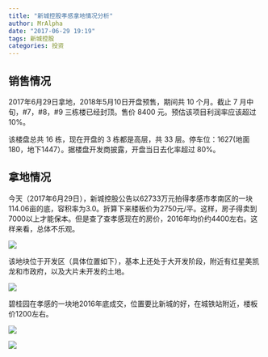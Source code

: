 ```yaml
---
title: "新城控股孝感拿地情况分析"
author: MrAlpha
date: "2017-06-29 19:19"
tags: 新城控股
categories: 投资
---
```


## 销售情况

2017年6月29日拿地，2018年5月10日开盘预售，期间共 10 个月。截止 7 月中旬，#7，#8，#9 三栋楼已经封顶。售价 8400 元。预估该项目利润率应该超过 10%。

该楼盘总共 16 栋，现在开盘的 3 栋都是高层，共 33 层。停车位：1627(地面180，地下1447）。据楼盘开发商披露，开盘当日去化率超过 80%。

## 拿地情况

今天（2017年6月29日），新城控股公告以62733万元拍得孝感市孝南区的一块114.06亩的底，容积率为3.0。折算下来楼板价为2750元/平。这样，房子得卖到7000以上才能保本。但是查了查孝感现在的房价，2016年均价约4400左右。这样来看，总体不乐观。

![](http://7xonmk.com1.z0.glb.clouddn.com/FlmDQerZiW53mjCDhQeK4_YRIB9p.jpg)

该地块位于开发区（具体位置如下），基本上还处于大开发阶段，附近有红星美凯龙和市政府，以及大片未开发的土地。

![](http://7xonmk.com1.z0.glb.clouddn.com/20170629192950.png)

碧桂园在孝感的一块地2016年底成交，位置要比新城的好，在城铁站附近，楼板价1200左右。

![](http://7xonmk.com1.z0.glb.clouddn.com/2017-06-29_19-55-17.png)

![](http://7xonmk.com1.z0.glb.clouddn.com/20170629202853.png)
